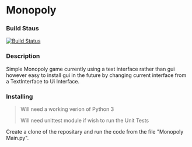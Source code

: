 # Monopoly
### Build Staus

[![Build Status](https://travis-ci.org/TreeveWhite/Monopoly.svg?branch=master)](https://travis-ci.org/TreeveWhite/Monopoly)

### Description
Simple Monopoly game currently using a text interface rather than gui however easy to install gui in the future by changing current interface
from a TextInterface to Ui Interface.

### Installing
> Will need a working verion of Python 3
>>
> Will need unittest module if wish to run the Unit Tests

Create a clone of the repositary and run the code from the file "Monopoly Main.py".
